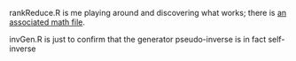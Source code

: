 rankReduce.R is me playing around and discovering what works; there is [an associated math file](http://dushoff.github.io/notebook/outputs/rankReduce.html).

invGen.R is just to confirm that the generator pseudo-inverse is in fact self-inverse

